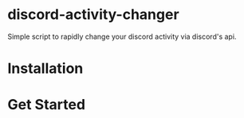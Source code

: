 # discord-activity-changer
Simple script to rapidly change your discord activity via discord's api.

# Installation


# Get Started
